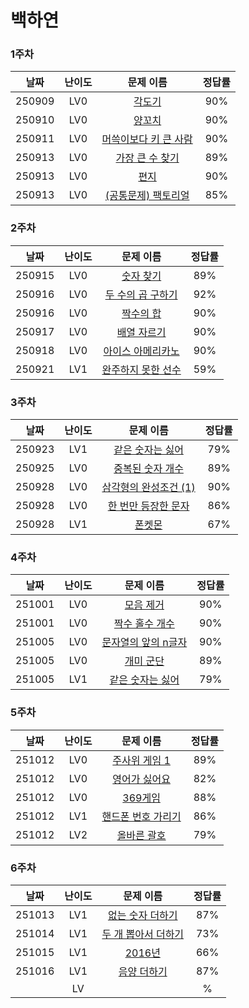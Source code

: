 # 백하연

### 1주차

| **날짜** | **난이도** |                                       **문제 이름**                                       | **정답률** |
| :------: | :--------: | :---------------------------------------------------------------------------------------: | :--------: |
|  250909  |    LV0     |        [각도기](https://school.programmers.co.kr/learn/courses/30/lessons/120829)         |    90%     |
|  250910  |    LV0     |        [양꼬치](https://school.programmers.co.kr/learn/courses/30/lessons/120830)         |    90%     |
|  250911  |    LV0     | [머쓱이보다 키 큰 사람](https://school.programmers.co.kr/learn/courses/30/lessons/120585) |    90%     |
|  250913  |    LV0     |    [가장 큰 수 찾기](https://school.programmers.co.kr/learn/courses/30/lessons/120899)    |    89%     |
|  250913  |    LV0     |         [편지](https://school.programmers.co.kr/learn/courses/30/lessons/120898)          |    90%     |
|  250913  |    LV0     |  [(공통문제) 팩토리얼](https://school.programmers.co.kr/learn/courses/30/lessons/120848)  |    85%     |

### 2주차

| **날짜** | **난이도** |                                     **문제 이름**                                     | **정답률** |
| :------: | :--------: | :-----------------------------------------------------------------------------------: | :--------: |
|  250915  |    LV0     |     [숫자 찾기](https://school.programmers.co.kr/learn/courses/30/lessons/120904)     |    89%     |
|  250916  |    LV0     | [두 수의 곱 구하기](https://school.programmers.co.kr/learn/courses/30/lessons/120804) |    92%     |
|  250916  |    LV0     |     [짝수의 합](https://school.programmers.co.kr/learn/courses/30/lessons/120831)     |    90%     |
|  250917  |    LV0     |    [배열 자르기](https://school.programmers.co.kr/learn/courses/30/lessons/120833)    |    90%     |
|  250918  |    LV0     | [아이스 아메리카노](https://school.programmers.co.kr/learn/courses/30/lessons/120819) |    90%     |
|  250921  |    LV1     | [완주하지 못한 선수](https://school.programmers.co.kr/learn/courses/30/lessons/42576) |    59%     |

### 3주차

| **날짜** | **난이도** |                                       **문제 이름**                                       | **정답률** |
| :------: | :--------: | :---------------------------------------------------------------------------------------: | :--------: |
|  250923  |    LV1     |    [같은 숫자는 싫어](https://school.programmers.co.kr/learn/courses/30/lessons/12906)    |    79%     |
|  250925  |    LV0     |   [중복된 숫자 개수](https://school.programmers.co.kr/learn/courses/30/lessons/120583)    |    89%     |
|  250928  |    LV0     | [삼각형의 완성조건 (1)](https://school.programmers.co.kr/learn/courses/30/lessons/120889) |    90%     |
|  250928  |    LV0     |  [한 번만 등장한 문자](https://school.programmers.co.kr/learn/courses/30/lessons/120896)  |    86%     |
|  250928  |    LV1     |         [폰켓몬](https://school.programmers.co.kr/learn/courses/30/lessons/1845)          |    67%     |

### 4주차

| **날짜** | **난이도** |                                      **문제 이름**                                      | **정답률** |
| :------: | :--------: | :-------------------------------------------------------------------------------------: | :--------: |
|  251001  |    LV0     |      [모음 제거](https://school.programmers.co.kr/learn/courses/30/lessons/120849)      |    90%     |
|  251001  |    LV0     |   [짝수 홀수 개수](https://school.programmers.co.kr/learn/courses/30/lessons/120824)    |    90%     |
|  251005  |    LV0     | [문자열의 앞의 n글자](https://school.programmers.co.kr/learn/courses/30/lessons/181907) |    90%     |
|  251005  |    LV0     |      [개미 군단](https://school.programmers.co.kr/learn/courses/30/lessons/120837)      |    89%     |
|  251005  |    LV1     |   [같은 숫자는 싫어](https://school.programmers.co.kr/learn/courses/30/lessons/12906)   |    79%     |

### 5주차

| **날짜** | **난이도** |                                     **문제 이름**                                     | **정답률** |
| :------: | :--------: | :-----------------------------------------------------------------------------------: | :--------: |
|  251012  |    LV0     |   [주사위 게임 1](https://school.programmers.co.kr/learn/courses/30/lessons/181839)   |    89%     |
|  251012  |    LV0     |   [영어가 싫어요](https://school.programmers.co.kr/learn/courses/30/lessons/120894)   |    82%     |
|  251012  |    LV0     |      [369게임](https://school.programmers.co.kr/learn/courses/30/lessons/120891)      |    88%     |
|  251012  |    LV1     | [핸드폰 번호 가리기](https://school.programmers.co.kr/learn/courses/30/lessons/12948) |    86%     |
|  251012  |    LV2     |    [올바른 괄호](https://school.programmers.co.kr/learn/courses/30/lessons/12909)     |    79%     |

### 6주차

| **날짜** | **난이도** |                                     **문제 이름**                                      | **정답률** |
| :------: | :--------: | :------------------------------------------------------------------------------------: | :--------: |
|  251013  |    LV1     |  [없는 숫자 더하기](https://school.programmers.co.kr/learn/courses/30/lessons/86051)   |    87%     |
|  251014  |    LV1     | [두 개 뽑아서 더하기](https://school.programmers.co.kr/learn/courses/30/lessons/68644) |    73%     |
|  251015  |    LV1     |       [2016년](https://school.programmers.co.kr/learn/courses/30/lessons/12901)        |    66%     |
|  251016  |    LV1     |       [음양 더하기](https://school.programmers.co.kr/learn/courses/30/lessons/76501)        |    87%     |
|          |     LV     |                                          []()                                          |     %      |
